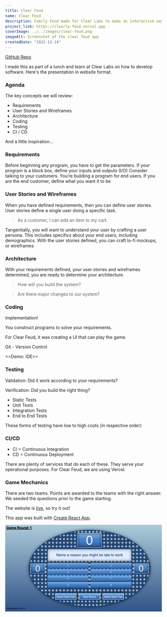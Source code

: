 ```yaml
---
title: Clear Feud
name: Clear Feud
description: Family Feud made for Clear Labs to make an interactive way on how to develop software
project_link: https://clearly-feud.vercel.app
coverImage: ../../images/clear-feud.png
imageAlt: Screenshot of the clear feud app
createdDate: "2022-12-14"
---
```


[GitHub Repo](https://github.com/jeremy-clearlabs/clearly-feud)

I made this as part of a lunch and learn at Clear Labs on how to develop software. Here's the presentation in website format.

### Agenda

The key concepts we will review:

- Requirements
- User Stories and Wireframes
- Architecture
- Coding
- Testing
- CI / CD

And a little inspiration…

### Requirements

Before beginning any program, you have to get the parameters.
If your program is a block box, define your inputs and outputs (I/O)
Consider talking to your customers. You’re building a program for end users. If you are the end customer, define what you want it to be

### User Stories and Wireframes

When you have defined requirements, then you can define user stories.
User stories define a single user doing a specific task.

> As a customer, I can add an item to my cart.

Tangentially, you will want to understand your user by crafting a user persona. This includes specifics about your end users, including demographics.
With the user stories defined, you can craft lo-fi mockups, or wireframes

### Architecture

With your requirements defined, your user stories and wireframes determined, you are ready to determine your architecture.

> How will you build the system?

> Are there major changes to our system?

### Coding

Implementation!

You construct programs to solve your requirements.

For Clear Feud, it was creating a UI that can play the game.

Git - Version Control

==Demo: IDE==

### Testing

Validation: Did it work according to your requirements?

Verification: Did you build the right thing?

- Static Tests
- Unit Tests
- Integration Tests
- End to End Tests

These forms of testing have low to high costs (in respective order)

### CI/CD

- CI = Continuous Integration
- CD = Continuous Deployment

There are plenty of services that do each of these. They serve your operational purposes.
For Clear Feud, we are using Vercel.

### Game Mechanics

There are two teams. Points are awarded to the teams with the right answer.
We seeded the questions prior to the game starting.

The website is [live](https://clearly-feud.vercel.app), so try it out!

This app was built with [Create React App](https://create-react-app.dev/).

![Screenshot of the clear feud game](../../images/clear-feud.png)
